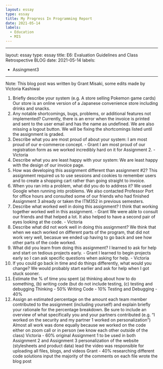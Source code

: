 ```yaml
---
layout: essay
type: essay
title: My Progress In Programming Report
date: 2021-05-14
labels:
  - Education
  - MIS
---
```

---
layout: essay
type: essay
title: E6: Evaluation Guidelines and Class Retrospective BLOG
date: 2021-05-14
labels: 
  - Assingment3
---
Note: This blog post was written by Grant Misaki, some edits made by Victoria Kashiwai 
1.  Briefly describe your system (e.g. A store selling Pokemon game cards)
  Our store is an online version of a Japanese convenience store including drinks and snacks. 
2. Any notable shortcomings, bugs, problems, or additional features not implemented?
	Currently, there is an error when the invoice is printed and sent to the user email and has the name as undefined.  We are also missing a logout button. We will be fixing the shortcomings listed until the assignment is graded. 
3. Describe what you are most proud of about your system:
  I am most proud of our e-commerce concept. - Grant
  I am most proud of our registration form as we worked incredibly hard on it for Assignment 2. - Victoria 
4. Describe what you are least happy with your system:
	We are least happy with the design of our invoice page.
5. How was developing this assignment different than assignment #2?
	This assignment required us to use sessions and cookies to remember users and to create  a shopping cart rather than going straight to invoice.
6. When you ran into a problem, what did you do to address it?
	We used Google when running into problems. We also contacted Professor Port for office hours and consulted some of our friends who had finished Assignment 3 already or taken the ITM352 in previous semesters. 
7. Describe what worked well in doing this assignment?
	I think that working together worked well in this assignment. - Grant
  We were able to consult our friends and that helped a lot. It also helped to have a second pair of eyes looking at the code. - Victoria 
8. Describe what did not work well in doing this assignment?
	We think that when we each worked on different parts of the program, that did not work very well, becasue we ended up having to go back and see how other parts of the code worked. 
9. What did you learn from doing this assignment?
	I learned to ask for help and start on tedious projects early. - Grant 
  I learned to begin projects early so I can ask specific questions when asking for help. - Victoria 
10. If you could go back in time and do things differently, what would you change?
	We would probably start earlier and ask for help when I got stuck sooner.
11. Estimate the % of time you spent (a) thinking about how to do something, (b) writing code (but do not include testing, (c) testing and debugging
  Thinking - 50% 
  Writing Code - 10%
  Testing and Debugging - 40%
12. Assign an estimated percentage on the amount each team member contributed to the assignment (including yourself) and explain briefly your rationale for the percentage breakdown. Be sure to include an overview of what specifically you and your partners contributed (e.g. “I worked on the security and my partner 1 worked on personalization”)
  Almost all work was done equally because we worked on the code either on zoom call or in person (we know each other outside of the class)
  Victoria - 60%
    original Assignment 1 to be used in both Assignment 2 and Assignment 3 
    personalization of the website (stylesheets and product data) 
    lead the video 
    was responsible for uploading all files, blogs, and videos
  Grant - 40% 
    researching different code solutions 
    input the majority of the comments on each file 
    wrote the blog post
